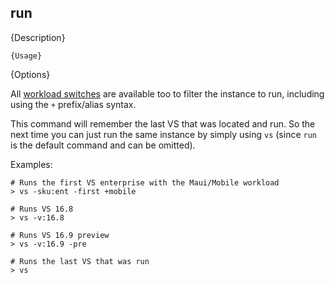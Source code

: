 ﻿## run

{Description}

```
{Usage}
```

{Options}

All [workload switches](#workload-id-switches) are available too to filter the 
instance to run, including using the `+` prefix/alias syntax.

This command will remember the last VS that was located and run. So the next time you 
can just run the same instance by simply using `vs` (since `run` is the default command 
and can be omitted).

Examples:

<!-- EXAMPLES_BEGIN -->
```
# Runs the first VS enterprise with the Maui/Mobile workload
> vs -sku:ent -first +mobile

# Runs VS 16.8
> vs -v:16.8

# Runs VS 16.9 preview
> vs -v:16.9 -pre

# Runs the last VS that was run
> vs
```
<!-- EXAMPLES_END -->

